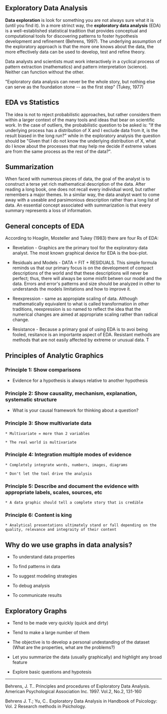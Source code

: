 ## Exploratory Data Analysis

**Data exploration** is look for something you are not always sure what it is (until you find it). 
In a more strinct way, the **exploratory data analysis** (EDA) is a well-established statistical tradition that provides conceptual and 
computational tools for discovering patterns to foster hypothesis development and refinement (Behrens, 1997). 
The underlying assumption of the exploratory approach is that the more one knows about the data, the more effectively data can be used 
to develop, test and refine theory. 

Data analysts and scientists must work interactively in a cyclical process of pattern extraction (mathematics) and pattern 
interpretation (science). Neither can function without the other. 

"Exploratory data analysis can never be the whole story, but nothing else can serve as the foundation stone -- as the first step"
(Tukey, 1977)

## EDA vs Statistics

The idea is not to reject probabilistic approaches, but rather considers them within a larger context of the many tools and ideas
that bear on scientific work. In the case of outliers, the probabilistic question to be asked is: "If the underlying process 
has a distribution of X and I exclude data from it, is the result biased in the long run?" while in the exploratory analysis 
the question should be "Given that I do not know the underlying distribution of X, what do I know about the processes that 
may help me decide if extreme values are from the same process as the rest of the data?".

## Summarization

When faced with numerous pieces of data, the goal of the analyst is to construct a terse yet rich mathematical description of the
data. After reading a long book, one does not recall every individual word, but rather remembers a major themes. In a similar 
way, the data analyst want to come away with a useable and parsimonious description rather than a long list of data. An essential
concept associated with summarization is that every summary represents a loss of information.

## General concepts of EDA

According to Hoaglin, Mosteller and Tukey (1983) there are four Rs of EDA:

  * Revelation - Graphics are the primary tool for the exploratory data analyst. 
  The most known graphical device for EDA is the box-plot.
  
  * Residuals and Models - DATA = FIT + RESIDUALS. This simple formula reminds us that our primary focus is on the development of 
  compact descriptions of the world and that these descriptions will never be perfect; thus, there will always be some misfit
  betwen our model and the data. Errors and error's patterns and size should be analyzed in other to understands the models limitations 
  and how to improve it.
  
  * Reexpression - same as appropiate scaling of data. Although mathematically equivalent to what is called transformation in other traditions,
  reexpression is so named to reflect the idea that the numerical changes are aimed at appropriate scaling rather than radical
  change.
  
  * Resistance - Because a primary goal of using EDA is to avoi being fooled, resitance is an importante aspect of EDA.
  Resistant methods are methods that are not easily affected by extreme or unusual data. T


## Principles of Analytic Graphics

### Principle 1: Show comparisons
  
  * Evidence for a hypothesis is always relative to another hypothesis
    
### Principle 2: Show causality, mechanism, explanation, systematic structure
	
  * What is your causal framework for thinking about a question?

### Principle 3: Show multivariate data
		
    * Multivariate = more than 2 variables
		
    * The real world is multivariate

### Principle 4: Integration multiple modes of evidence
		
    * Completely integrate words, numbers, images, diagrams

    * Don't let the tool drive the analysis

### Principle 5: Describe and document the evidence with appropriate labels, scales, sources, etc
  
    * A data graphic should tell a complete story that is credible

### Principle 6: Content is king
		
    * Analytical presentations ultimately stand or fall depending on the quality, relevance and integraity of their content

## Why do we use graphs in data analysis?

* To understand data properties

* To find patterns in data

* To suggest modeling strategies

* To debug analysis

* To communicate results

## Exploratory Graphs

* Tend to be made very quickly (quick and dirty)

* Tend to make a large number of them

* The objective is to develop a personal undestanding of the dataset (What are the properties, what are the problems?)

* Let you summarize the data (usually graphically) and highlight any broad feature

* Explore basic questions and hypotesis 
  
-----------------------------------------------------------

Behrens, J. T.. Principles and procedures of Exploratory Data Analysis. American Psychological Association Inc. 1997. Vol.2, No.2, 131-160

Behrens J. T.; Yu, C.. Exploratory Data Analysis in Handbook of Psicology: Vol. 2 Research methods in Psichology.
